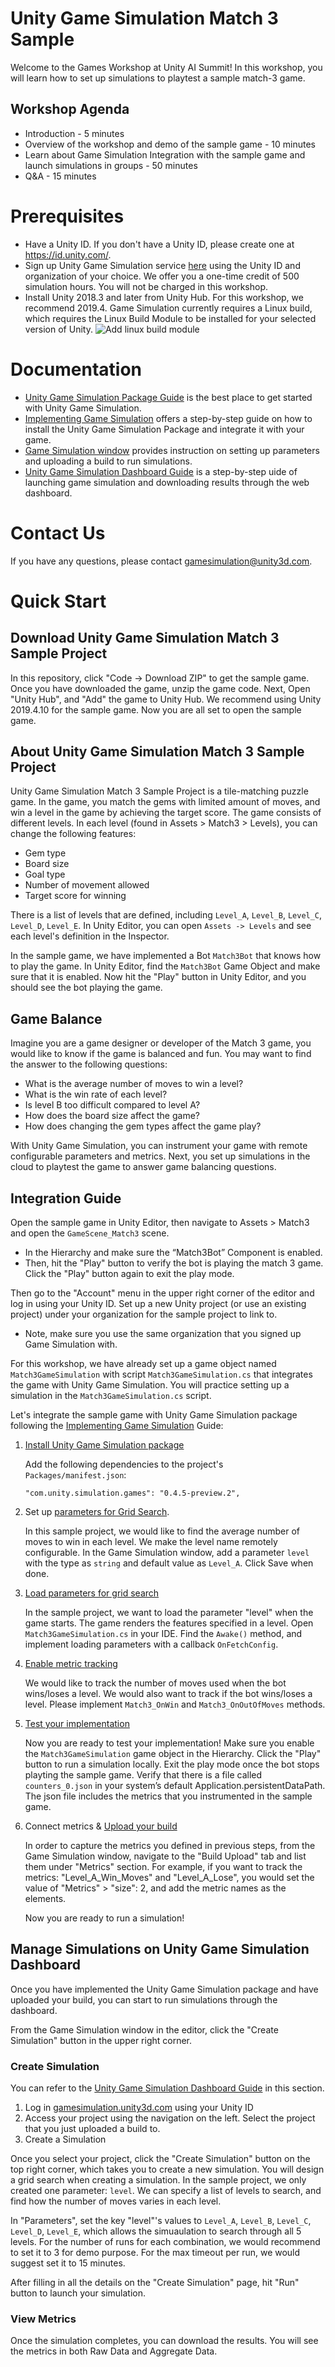 # Unity Game Simulation Match 3 Sample

Welcome to the Games Workshop at Unity AI Summit! In this workshop, you will learn how to set up simulations to playtest a sample match-3 game. 

## Workshop Agenda

- Introduction - 5 minutes
- Overview of the workshop and demo of the sample game - 10 minutes
- Learn about Game Simulation Integration with the sample game and launch simulations in groups - 50 minutes
- Q&A - 15 minutes

# Prerequisites
- Have a Unity ID. If you don't have a Unity ID, please create one at https://id.unity.com/. 
- Sign up Unity Game Simulation service [here](https://dashboard.unity3d.com/metered-billing/marketplace/products/2771b1e8-4d77-4b34-9b9d-7d6f15ca6ba1) 
using the Unity ID and organization of your choice. 
We offer you a one-time credit of 500 simulation hours. You will not be charged in this workshop.
- Install Unity 2018.3 and later from Unity Hub. For this workshop, we recommend 2019.4. 
Game Simulation currently requires a Linux build, which requires the Linux Build Module to be installed for your selected version of Unity. 
![Add linux build module](https://unity-technologies.github.io/gamesimulation/Docs/Images/add-linux-build.gif)

# Documentation
- [Unity Game Simulation Package Guide](https://docs.unity3d.com/Packages/com.unity.simulation.games@0.4/manual/index.html)
 is the best place to get started with Unity Game Simulation.
- [Implementing Game Simulation](https://docs.unity3d.com/Packages/com.unity.simulation.games@0.4/manual/ImplementationGuide.html)
  offers a step-by-step guide on how to install the Unity Game Simulation Package and integrate it with your game. 
- [Game Simulation window](https://docs.unity3d.com/Packages/com.unity.simulation.games@0.4/manual/GameSimulationWindow.html)
 provides instruction on setting up parameters and uploading a build to run simulations.
- [Unity Game Simulation Dashboard Guide](https://unity-technologies.github.io/gamesimulation/Docs/Dashboard.html)
 is a step-by-step uide of launching game simulation and downloading results through the web dashboard.

# Contact Us

If you have any questions, please contact gamesimulation@unity3d.com.

# Quick Start
## Download Unity Game Simulation Match 3 Sample Project
In this repository, click "Code -> Download ZIP" to get the sample game. 
Once you have downloaded the game, unzip the game code. Next, Open "Unity Hub", and "Add" the game to Unity Hub. 
We recommend using Unity 2019.4.10 for the sample game. Now you are all set to open the sample game. 
 
## About Unity Game Simulation Match 3 Sample Project
Unity Game Simulation Match 3 Sample Project is a tile-matching puzzle game. 
In the game, you match the gems with limited amount of moves, and win a level in the game by achieving the target score. 
The game consists of different levels. 
In each level (found in Assets > Match3 > Levels), you can change the following features:

- Gem type
- Board size
- Goal type
- Number of movement allowed
- Target score for winning

There is a list of levels that are defined, 
including `Level_A`, `Level_B`, `Level_C`, `Level_D`, `Level_E`. 
In Unity Editor, you can open `Assets -> Levels` and see each level's definition in the Inspector.

In the sample game, we have implemented a Bot `Match3Bot` that knows how to play the game. 
In Unity Editor, find the `Match3Bot` Game Object and make sure that it is enabled. 
Now hit the "Play" button in Unity Editor, and you should see the bot playing the game. 


## Game Balance
Imagine you are a game designer or developer of the Match 3 game, 
you would like to know if the game is balanced and fun. 
You may want to find the answer to the following questions:

- What is the average number of moves to win a level?
- What is the win rate of each level?
- Is level B too difficult compared to level A?
- How does the board size affect the game?
- How does changing the gem types affect the game play?

With Unity Game Simulation, you can instrument your game with remote configurable parameters 
and metrics. Next, you set up simulations in the cloud to playtest the game to answer game balancing questions.

## Integration Guide
Open the sample game in Unity Editor, then navigate to Assets > Match3 and open the `GameScene_Match3` scene. 
 - In the Hierarchy and make sure the “Match3Bot” Component is enabled. 
 - Then, hit the "Play" button to verify the bot is playing the match 3 game. Click the "Play" button again to exit the play mode. 

Then go to the "Account" menu in the upper right corner of the editor and log in using your Unity ID. Set up a new Unity project (or use an existing project) under your organization for the sample project to link to.
 - Note, make sure you use the same organization that you signed up Game Simulation with.

For this workshop, we have already set up a game object named `Match3GameSimulation` with script `Match3GameSimulation.cs` that integrates the game with Unity Game Simulation. 
You will practice setting up a simulation in the `Match3GameSimulation.cs` script.

Let's integrate the sample game with Unity Game Simulation package following the [Implementing Game Simulation](https://docs.unity3d.com/Packages/com.unity.simulation.games@0.4/manual/ImplementationGuide.html) Guide:
1. [Install Unity Game Simulation package](https://docs.unity3d.com/Packages/com.unity.simulation.games@0.4/manual/ImplementationGuide.html#step-1-install-the-game-simulation-package)

    Add the following dependencies to the project's `Packages/manifest.json`: 
   ```
   "com.unity.simulation.games": "0.4.5-preview.2",
   ```
2. Set up [parameters for Grid Search](https://docs.unity3d.com/Packages/com.unity.simulation.games@0.4/manual/ImplementationGuide.html#step-2-create-parameters-in-game-simulation-for-each-grid-search-parameter).

      In this sample project, we would like to find the average number of moves to win in each level. 
      We make the level name remotely configurable. In the Game Simulation window, add a parameter `level` with the type as `string` and default value as `Level_A`. Click Save when done.

3. [Load parameters for grid search](https://docs.unity3d.com/Packages/com.unity.simulation.games@0.4/manual/ImplementationGuide.html#step-3-load-parameters-for-grid-search)
  
      In the sample project, we want to load the parameter "level" when the game starts. The game renders the features specified in a level. 
      Open `Match3GameSimulation.cs` in your IDE. Find the `Awake()` method, and implement loading parameters with a callback `OnFetchConfig`.
            
4. [Enable metric tracking](https://docs.unity3d.com/Packages/com.unity.simulation.games@0.4/manual/ImplementationGuide.html#step-4-enable-metrics-tracking)
      
      We would like to track the number of moves used when the bot wins/loses a level. We would also want to track if the bot wins/loses a level.
      Please implement `Match3_OnWin` and `Match3_OnOutOfMoves` methods.
      
5. [Test your implementation](https://docs.unity3d.com/Packages/com.unity.simulation.games@0.4/manual/ImplementationGuide.html#step-5-test-your-implementation)

      Now you are ready to test your implementation! Make sure you enable the `Match3GameSimulation` game object in the Hierarchy. 
      Click the "Play" button to run a simulation locally. Exit the play mode once the bot stops playting the sample game. 
      Verify that there is a file called `counters_0.json` in your system’s default Application.persistentDataPath. 
      The json file includes the metrics that you instrumented in the sample game. 

6. Connect metrics & [Upload your build](https://docs.unity3d.com/Packages/com.unity.simulation.games@0.4/manual/ImplementationGuide.html#step-6-upload-your-build-to-game-simulation)

      In order to capture the metrics you defined in previous steps, 
      from the Game Simulation window, navigate to the "Build Upload" tab and list them under "Metrics" section. 
      For example, if you want to track the metrics: "Level_A_Win_Moves" and "Level_A_Lose", you would set the value of "Metrics" >             "size": 2, and add the metric names as the elements.  
      
      Now you are ready to run a simulation! 

## Manage Simulations on Unity Game Simulation Dashboard
Once you have implemented the Unity Game Simulation package and have uploaded your build, you can start to run simulations through the dashboard. 

From the Game Simulation window in the editor, click the "Create Simulation" button in the upper right corner.  

### Create Simulation
You can refer to the [Unity Game Simulation Dashboard Guide](https://dashboard.unity3d.com/game-simulation/dashboard-guide) in this section.

1. Log in [gamesimulation.unity3d.com](https://gamesimulation.unity3d.com/) using your Unity ID
2. Access your project using the navigation on the left. Select the project that you just uploaded a build to. 
3. Create a Simulation

Once you select your project, click the "Create Simulation" button on the top right corner, which takes you to create a new simulation. 
You will design a grid search when creating a simulation. In the sample project, we only created one parameter: `level`. 
We can specify a list of levels to search, and find how the number of moves varies in each level. 

In "Parameters", set the key "level"'s values to `Level_A`, `Level_B`, `Level_C`, `Level_D`, `Level_E`, which allows the simuaulation to search through all 5 levels.  For the number of runs for each combination, we would recommend to set it to 3 for demo purpose. For the max timeout per run, we would suggest set it to 15 minutes. 

After filling in all the details on the "Create Simulation" page, hit "Run" button to launch your simulation. 

### View Metrics
Once the simulation completes, you can download the results. You will see the metrics in both Raw Data and Aggregate Data. 
